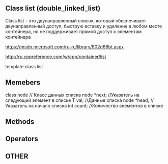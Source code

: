 ## Class list (double_linked_list)

Class list - это двунаправленный список, который обеспечивает двунаправленный доступ, быструю вставку и удаление в любом месте контейнера, но не поддерживает прямой доступ к элементам контейнера

https://msdn.microsoft.com/ru-ru/library/802d66bt.aspx

http://ru.cppreference.com/w/cpp/container/list

template <class Ty>
class list

## Memebers
class node // Класс данных списка
    node *next; //Указатель на следующий элемент в списке
	  T val; //Данные списка
node *head; //Указатель на начало списка
int count; //Количество элементов в списке
## Methods

## Operators

## OTHER
